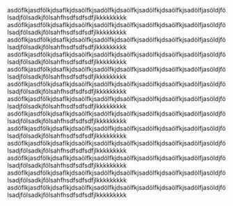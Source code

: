 asdöflkjasdfölkjdsaflkjdsaölfkjsadölfkjdsaölfkjsadölfkjdsaölfkjsadölfjasöldjfölsadjfölsadkjfölsahfhsdfsdfsdfjlkkkkkkkkk
asdöflkjasdfölkjdsaflkjdsaölfkjsadölfkjdsaölfkjsadölfkjdsaölfkjsadölfjasöldjfölsadjfölsadkjfölsahfhsdfsdfsdfjlkkkkkkkkk
asdöflkjasdfölkjdsaflkjdsaölfkjsadölfkjdsaölfkjsadölfkjdsaölfkjsadölfjasöldjfölsadjfölsadkjfölsahfhsdfsdfsdfjlkkkkkkkkk
asdöflkjasdfölkjdsaflkjdsaölfkjsadölfkjdsaölfkjsadölfkjdsaölfkjsadölfjasöldjfölsadjfölsadkjfölsahfhsdfsdfsdfjlkkkkkkkkk
asdöflkjasdfölkjdsaflkjdsaölfkjsadölfkjdsaölfkjsadölfkjdsaölfkjsadölfjasöldjfölsadjfölsadkjfölsahfhsdfsdfsdfjlkkkkkkkkk
asdöflkjasdfölkjdsaflkjdsaölfkjsadölfkjdsaölfkjsadölfkjdsaölfkjsadölfjasöldjfölsadjfölsadkjfölsahfhsdfsdfsdfjlkkkkkkkkk
asdöflkjasdfölkjdsaflkjdsaölfkjsadölfkjdsaölfkjsadölfkjdsaölfkjsadölfjasöldjfölsadjfölsadkjfölsahfhsdfsdfsdfjlkkkkkkkkk
asdöflkjasdfölkjdsaflkjdsaölfkjsadölfkjdsaölfkjsadölfkjdsaölfkjsadölfjasöldjfölsadjfölsadkjfölsahfhsdfsdfsdfjlkkkkkkkkk
asdöflkjasdfölkjdsaflkjdsaölfkjsadölfkjdsaölfkjsadölfkjdsaölfkjsadölfjasöldjfölsadjfölsadkjfölsahfhsdfsdfsdfjlkkkkkkkkk
asdöflkjasdfölkjdsaflkjdsaölfkjsadölfkjdsaölfkjsadölfkjdsaölfkjsadölfjasöldjfölsadjfölsadkjfölsahfhsdfsdfsdfjlkkkkkkkkk
asdöflkjasdfölkjdsaflkjdsaölfkjsadölfkjdsaölfkjsadölfkjdsaölfkjsadölfjasöldjfölsadjfölsadkjfölsahfhsdfsdfsdfjlkkkkkkkkk
asdöflkjasdfölkjdsaflkjdsaölfkjsadölfkjdsaölfkjsadölfkjdsaölfkjsadölfjasöldjfölsadjfölsadkjfölsahfhsdfsdfsdfjlkkkkkkkkk
asdöflkjasdfölkjdsaflkjdsaölfkjsadölfkjdsaölfkjsadölfkjdsaölfkjsadölfjasöldjfölsadjfölsadkjfölsahfhsdfsdfsdfjlkkkkkkkkk
